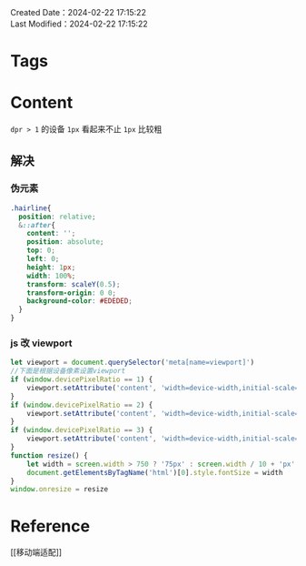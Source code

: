 Created Date：2024-02-22 17:15:22  
Last Modified：2024-02-22 17:15:22

# Tags

# Content

`dpr > 1` 的设备 `1px` 看起来不止 `1px` 比较粗

## 解决

### 伪元素

```css
.hairline{
  position: relative;
  &::after{
    content: '';
    position: absolute;
    top: 0;
    left: 0;
    height: 1px;
    width: 100%;
    transform: scaleY(0.5);
    transform-origin: 0 0;
    background-color: #EDEDED;
  }
}
```

### js 改 viewport

```js
let viewport = document.querySelector('meta[name=viewport]')
//下面是根据设备像素设置viewport
if (window.devicePixelRatio == 1) {
    viewport.setAttribute('content', 'width=device-width,initial-scale=1, maximum-scale=1, minimum-scale=1, user-scalable=no')
}
if (window.devicePixelRatio == 2) {
    viewport.setAttribute('content', 'width=device-width,initial-scale=0.5, maximum-scale=0.5, minimum-scale=0.5, user-scalable=no')
}
if (window.devicePixelRatio == 3) {
    viewport.setAttribute('content', 'width=device-width,initial-scale=0.3333333333333333, maximum-scale=0.3333333333333333, minimum-scale=0.3333333333333333, user-scalable=no')
}
function resize() {
    let width = screen.width > 750 ? '75px' : screen.width / 10 + 'px'
    document.getElementsByTagName('html')[0].style.fontSize = width
}
window.onresize = resize
```

# Reference

[[移动端适配]]
